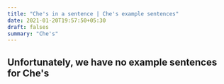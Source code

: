 ```yaml
---
title: "Che's in a sentence | Che's example sentences"
date: 2021-01-20T19:57:50+05:30
draft: falses
summary: "Che's"
---
```

## Unfortunately, we have no example sentences for Che's                 
